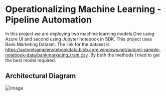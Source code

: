 # Operationalizing Machine Learning - Pipeline Automation
In this project we are deploying two machine learning models.One using Azure UI and second using Jupyter notebook in SDK. This project uses Bank Marketing Dataset. The link for the dataset is https://automlsamplenotebookdata.blob.core.windows.net/automl-sample-notebook-data/bankmarketing_train.csv .By both the methods I tried to get the best model required.

## Architectural Diagram
![Image](https://user-images.githubusercontent.com/75804779/103789839-75e8a800-5066-11eb-8728-69dc09ecbd71.png)
